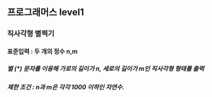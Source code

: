 ## 프로그래머스 level1
### 직사각형 별찍기
#### 표준입력 : 두 개의 정수 n,m
##### 별 (*) 문자를 이용해 가로의 길이가 n, 세로의 길이가 m인 직사각형 형태를 출력

##### 제한 조건 : n과 m은 각각 1000 이하인 자연수.
